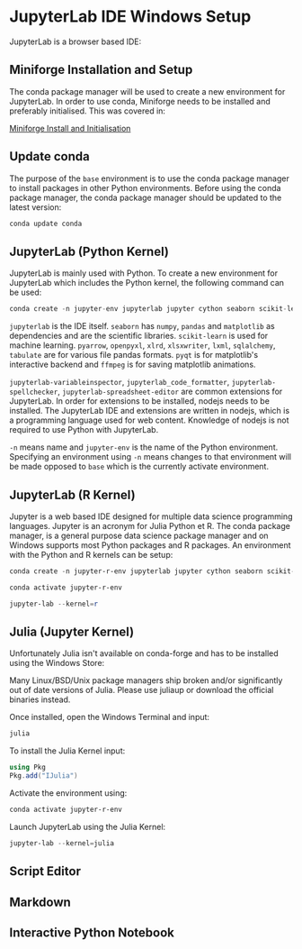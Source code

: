 # JupyterLab IDE Windows Setup

JupyterLab is a browser based IDE:

## Miniforge Installation and Setup

The conda package manager will be used to create a new environment for JupyterLab. In order to use conda, Miniforge needs to be installed and preferably initialised. This was covered in:

[Miniforge Install and Initialisation](../spyder_install_windows/readme.md#miniforge-installation)

## Update conda

The purpose of the `base` environment is to use the conda package manager to install packages in other Python environments. Before using the conda package manager, the conda package manager should be updated to the latest version:

```powershell
conda update conda
```

## JupyterLab (Python Kernel)

JupyterLab is mainly used with Python. To create a new environment for JupyterLab which includes the Python kernel, the following command can be used:

```python
conda create -n jupyter-env jupyterlab jupyter cython seaborn scikit-learn pyarrow sympy openpyxl xlrd xlsxwriter lxml sqlalchemy tabulate nodejs ipywidgets plotly pyqt isort autopep8 ruff black jupyterlab-variableinspector jupyterlab_code_formatter jupyterlab-spellchecker jupyterlab-spreadsheet-editor
```

`jupyterlab` is the IDE itself. `seaborn` has `numpy`, `pandas` and `matplotlib` as dependencies and are the scientific libraries. `scikit-learn` is used for machine learning. `pyarrow`, `openpyxl`, `xlrd`, `xlsxwriter`, `lxml`, `sqlalchemy`, `tabulate` are for various file pandas formats. `pyqt` is for matplotlib's interactive backend and `ffmpeg` is for saving matplotlib animations.

`jupyterlab-variableinspector`, `jupyterlab_code_formatter`, `jupyterlab-spellchecker`, `jupyterlab-spreadsheet-editor` are common extensions for JupyterLab. In order for extensions to be installed, nodejs needs to be installed. The JupyterLab IDE and extensions are written in nodejs, which is a programming language used for web content. Knowledge of nodejs is not required to use Python with JupyterLab.

`-n` means name and `jupyter-env` is the name of the Python environment. Specifying an environment using `-n` means changes to that environment will be made opposed to `base` which is the currently activate environment.

## JupyterLab (R Kernel)

Jupyter is a web based IDE designed for multiple data science programming languages. Jupyter is an acronym for Julia Python et R. The conda package manager, is a general purpose data science package manager and on Windows supports most Python packages and R packages. An environment with the Python and R kernels can be setup:

```powershell
conda create -n jupyter-r-env jupyterlab jupyter cython seaborn scikit-learn pyarrow sympy openpyxl xlrd xlsxwriter lxml sqlalchemy tabulate nodejs ipywidgets plotly pyqt isort autopep8 ruff black ipympl r-irkernel jupyter-lsp-r r-tidyverse r-ggthemes r-palmerpenguins r-writexl jupyterlab-variableinspector jupyterlab_code_formatter jupyterlab-spellchecker jupyterlab-spreadsheet-editor
```

```powershell
conda activate jupyter-r-env
```

```powershell
jupyter-lab --kernel=r
```

## Julia (Jupyter Kernel)

Unfortunately Julia isn't available on conda-forge and has to be installed using the Windows Store:

Many Linux/BSD/Unix package managers ship broken and/or significantly out of date versions of Julia. Please use juliaup or download the official binaries instead.

Once installed, open the Windows Terminal and input:

```powershell
julia
```

To install the Julia Kernel input:

```powershell
using Pkg
Pkg.add("IJulia")
```

Activate the environment using:

```powershell
conda activate jupyter-r-env
```

Launch JupyterLab using the Julia Kernel:

```powershell
jupyter-lab --kernel=julia
```

## Script Editor

## Markdown

## Interactive Python Notebook